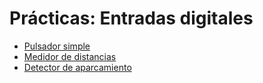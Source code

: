 # Prácticas: Entradas digitales

* [Pulsador simple](/Practicas/Pulsador-simple/README.md)
* [Medidor de distancias](/Practicas/Medidor-de-distancias/README.md)
* [Detector de aparcamiento](/Practicas/Detector-de-aparcamiento/README.md)